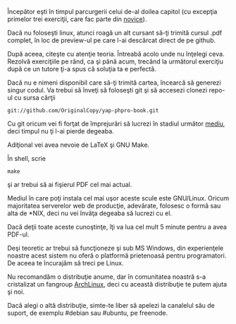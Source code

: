 Începător eşti în timpul parcurgerii celui de-al doilea capitol
(cu excepţia primelor trei exerciţii, care fac parte din
[novice](novice.md)).

Dacă nu foloseşti linux, atunci roagă un alt cursant să-ţi trimită
cursul .pdf complet, în loc de preview-ul pe care l-ai descărcat
direct de pe github.

După aceea, citeşte cu atenţie teoria. Întreabă acolo unde nu
înţelegi ceva. Rezolvă exerciţiile pe rând, ca şi până acum,
trecând la următorul exerciţiu după ce un tutore ţi-a spus că
soluţia ta e perfectă.

Dacă nu e nimeni disponibil care să-ţi trimită cartea, încearcă
să generezi singur codul. Va trebui să înveţi să foloseşti
git şi să accesezi clonezi repo-ul cu sursa cărţii

    git://github.com/OriginalCopy/yap-phpro-book.git

Cu git oricum vei fi forţat de împrejurări să lucrezi în
stadiul următor [mediu](mediu.md), deci timpul nu ţi l-ai
pierde degeaba.

Adiţional vei avea nevoie de LaTeX şi GNU Make.

În shell, scrie

    make

şi ar trebui să ai fişierul PDF cel mai actual.

Mediul în care poţi instala cel mai uşor aceste scule este GNU/Linux.
Oricum majoritatea serverelor web de producţie, adevărate,
folosesc o formă sau alta de *NIX, deci nu vei învăţa degeaba să
lucrezi cu el.

Dacă deţii toate aceste cunoştinţe, îţi va lua cel mult 5 minute
pentru a avea PDF-ul.

Deşi teoretic ar trebui să funcţioneze şi sub MS Windows, din
experienţele noastre acest sistem nu oferă o platformă prietenoasă
pentru programatori. De aceea te încurajăm să treci pe Linux.

Nu recomandăm o distribuţie anume, dar în comunitatea noastră
s-a cristalizat un fangroup [ArchLinux](http://archlinux.org/),
deci cu această distribuţie te putem ajuta şi noi.

Dacă alegi o altă distribuţie, simte-te liber să apelezi la
canalelul său de suport, de exemplu #debian sau #ubuntu, pe freenode.
